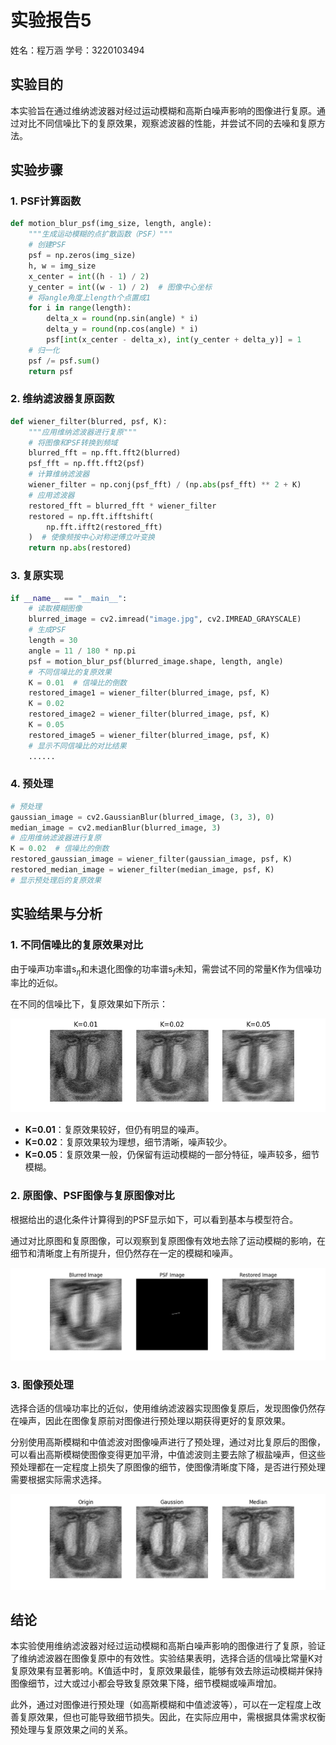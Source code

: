 # 实验报告5

姓名：程万涵  学号：3220103494

## 实验目的

本实验旨在通过维纳滤波器对经过运动模糊和高斯白噪声影响的图像进行复原。通过对比不同信噪比下的复原效果，观察滤波器的性能，并尝试不同的去噪和复原方法。

## 实验步骤

### 1. PSF计算函数

```python
def motion_blur_psf(img_size, length, angle):
    """生成运动模糊的点扩散函数（PSF）"""
    # 创建PSF
    psf = np.zeros(img_size)
    h, w = img_size
    x_center = int((h - 1) / 2)
    y_center = int((w - 1) / 2)  # 图像中心坐标
    # 将angle角度上length个点置成1
    for i in range(length):
        delta_x = round(np.sin(angle) * i)
        delta_y = round(np.cos(angle) * i)
        psf[int(x_center - delta_x), int(y_center + delta_y)] = 1
    # 归一化
    psf /= psf.sum()  
    return psf
```

### 2. 维纳滤波器复原函数

```python
def wiener_filter(blurred, psf, K):
    """应用维纳滤波器进行复原"""
    # 将图像和PSF转换到频域
    blurred_fft = np.fft.fft2(blurred)
    psf_fft = np.fft.fft2(psf)
    # 计算维纳滤波器
    wiener_filter = np.conj(psf_fft) / (np.abs(psf_fft) ** 2 + K)
    # 应用滤波器
    restored_fft = blurred_fft * wiener_filter
    restored = np.fft.ifftshift(
        np.fft.ifft2(restored_fft)
    )  # 使像频按中心对称逆傅立叶变换
    return np.abs(restored)
```

### 3. 复原实现

```python
if __name__ == "__main__":
    # 读取模糊图像
    blurred_image = cv2.imread("image.jpg", cv2.IMREAD_GRAYSCALE)
    # 生成PSF
    length = 30
    angle = 11 / 180 * np.pi
    psf = motion_blur_psf(blurred_image.shape, length, angle)
    # 不同信噪比的复原效果
    K = 0.01  # 信噪比的倒数
    restored_image1 = wiener_filter(blurred_image, psf, K)
    K = 0.02  
    restored_image2 = wiener_filter(blurred_image, psf, K)
    K = 0.05  
    restored_image5 = wiener_filter(blurred_image, psf, K)
    # 显示不同信噪比的对比结果
    ......
```

### 4. 预处理

```python
# 预处理
gaussian_image = cv2.GaussianBlur(blurred_image, (3, 3), 0)
median_image = cv2.medianBlur(blurred_image, 3)
# 应用维纳滤波器进行复原
K = 0.02  # 信噪比的倒数
restored_gaussian_image = wiener_filter(gaussian_image, psf, K)
restored_median_image = wiener_filter(median_image, psf, K)
# 显示预处理后的复原效果
```

## 实验结果与分析 

### 1. 不同信噪比的复原效果对比

由于噪声功率谱s$_\eta$和未退化图像的功率谱s$_f$未知，需尝试不同的常量K作为信噪功率比的近似。

在不同的信噪比下，复原效果如下所示：

![不同信噪比复原效果](pics/不同信噪比复原效果.png)

- **K=0.01**：复原效果较好，但仍有明显的噪声。
- **K=0.02**：复原效果较为理想，细节清晰，噪声较少。
- **K=0.05**：复原效果一般，仍保留有运动模糊的一部分特征，噪声较多，细节模糊。

### 2. 原图像、PSF图像与复原图像对比

根据给出的退化条件计算得到的PSF显示如下，可以看到基本与模型符合。

通过对比原图和复原图像，可以观察到复原图像有效地去除了运动模糊的影响，在细节和清晰度上有所提升，但仍然存在一定的模糊和噪声。

![原图PSF复原图像](pics/原图PSF复原图像.png)

### 3. 图像预处理

选择合适的信噪功率比的近似，使用维纳滤波器实现图像复原后，发现图像仍然存在噪声，因此在图像复原前对图像进行预处理以期获得更好的复原效果。

分别使用高斯模糊和中值滤波对图像噪声进行了预处理，通过对比复原后的图像，可以看出高斯模糊使图像变得更加平滑，中值滤波则主要去除了椒盐噪声，但这些预处理都在一定程度上损失了原图像的细节，使图像清晰度下降，是否进行预处理需要根据实际需求选择。

![预处理](pics/预处理.png)

## 结论

本实验使用维纳滤波器对经过运动模糊和高斯白噪声影响的图像进行了复原，验证了维纳滤波器在图像复原中的有效性。实验结果表明，选择合适的信噪比常量K对复原效果有显著影响。K值适中时，复原效果最佳，能够有效去除运动模糊并保持图像细节，过大或过小都会导致复原效果下降，细节模糊或噪声增加。

此外，通过对图像进行预处理（如高斯模糊和中值滤波等），可以在一定程度上改善复原效果，但也可能导致细节损失。因此，在实际应用中，需根据具体需求权衡预处理与复原效果之间的关系。